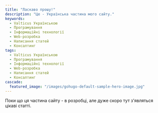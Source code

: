 ```yaml
---
title: "Ласкаво прошу!"
description: "Це - Українська частина мого сайту."
keywords:
  - Valticus Українською
  - Програмування
  - Інформаційні технології
  - Web-розробка
  - Написання статей
  - Консалтинг
tags:
  - Valticus Українською
  - Програмування
  - Інформаційні технології
  - Web-розробка
  - Написання статей
  - Консалтинг
cascade:
  featured_image: "/images/gohugo-default-sample-hero-image.jpg"
---
```


Поки що ця частина сайту - в розробці, але дуже скоро тут з'являться цікаві статті.
